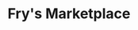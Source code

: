 ---
title: "Fry's Marketplace"
url: /surprise/frys-marketplace-west-pat-tillman-boulevard/
shop: Supermarkt
---